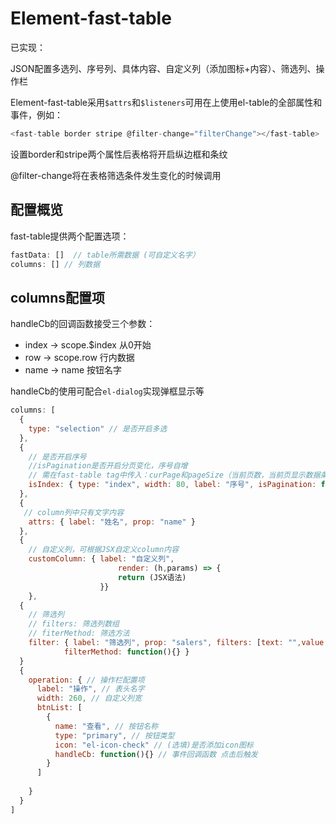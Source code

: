 # Element-fast-table

已实现：

JSON配置多选列、序号列、具体内容、自定义列（添加图标+内容）、筛选列、操作栏

Element-fast-table采用`$attrs`和`$listeners`可用在<fast-table />上使用el-table的全部属性和事件，例如：

```js
<fast-table border stripe @filter-change="filterChange"></fast-table>
```

设置border和stripe两个属性后表格将开启纵边框和条纹

@filter-change将在表格筛选条件发生变化的时候调用

## 配置概览

fast-table提供两个配置选项：

```js
fastData: []  // table所需数据 (可自定义名字）
columns: [] // 列数据
```

## columns配置项

handleCb的回调函数接受三个参数：

+ index -> scope.$index  从0开始
+ row -> scope.row 行内数据
+ name -> name 按钮名字

handleCb的使用可配合`el-dialog`实现弹框显示等

```js
columns: [
  {
    type: "selection" // 是否开启多选
  },
  {
    // 是否开启序号
    //isPagination是否开启分页变化，序号自增
    // 需在fast-table tag中传入：curPage和pageSize（当前页数，当前页显示数据条数）
    isIndex: { type: "index", width: 80, label: "序号", isPagination: false} 
  },
  {
   // column列中只有文字内容
    attrs: { label: "姓名", prop: "name" }
  },
  {
  	// 自定义列，可根据JSX自定义column内容
  	customColumn: { label: "自定义列",
                		render: (h,params) => {
                    	return (JSX语法)
                	}}
	},
  {
    // 筛选列
    // filters: 筛选列数组
    // fiterMethod: 筛选方法
    filter: { label: "筛选列", prop: "salers", filters: [text: "",value: ""],
            filterMethod: function(){} }
  }
  {
    operation: { // 操作栏配置项
      label: "操作", // 表头名字
      width: 260, // 自定义列宽
      btnList: [
        {
          name: "查看", // 按钮名称
          type: "primary", // 按钮类型
          icon: "el-icon-check" // (选填)是否添加icon图标
          handleCb: function(){} // 事件回调函数 点击后触发
        }
      ]
      
    }
  }
]
```









